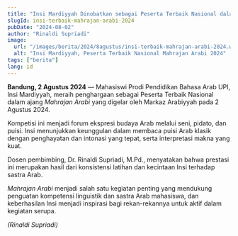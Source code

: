 ```yaml
---
title: "Insi Mardiyyah Dinobatkan sebagai Peserta Terbaik Nasional dalam Mahrajan Arabi"
slugId: insi-terbaik-mahrajan-arabi-2024
pubDate: "2024-08-02"
author: "Rinaldi Supriadi"
image:
  url: "/images/berita/2024/8agustus/insi-terbaik-mahrajan-arabi-2024.webp"
  alt: "Insi Mardiyyah, Peserta Terbaik Nasional Mahrajan Arabi 2024"
tags: ["berita"]
lang: id
---
```

**Bandung, 2 Agustus 2024** — Mahasiswi Prodi Pendidikan Bahasa Arab UPI, Insi Mardiyyah, meraih penghargaan sebagai Peserta Terbaik Nasional dalam ajang *Mahrajan Arabi* yang digelar oleh Markaz Arabiyyah pada 2 Agustus 2024.

Kompetisi ini menjadi forum ekspresi budaya Arab melalui seni, pidato, dan puisi. Insi menunjukkan keunggulan dalam membaca puisi Arab klasik dengan penghayatan dan intonasi yang tepat, serta interpretasi makna yang kuat.

Dosen pembimbing, Dr. Rinaldi Supriadi, M.Pd., menyatakan bahwa prestasi ini merupakan hasil dari konsistensi latihan dan kecintaan Insi terhadap sastra Arab.

*Mahrajan Arabi* menjadi salah satu kegiatan penting yang mendukung penguatan kompetensi linguistik dan sastra Arab mahasiswa, dan keberhasilan Insi menjadi inspirasi bagi rekan-rekannya untuk aktif dalam kegiatan serupa.

*(Rinaldi Supriadi)*
